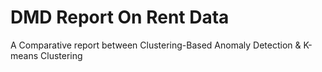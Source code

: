 # DMD Report On Rent Data
A Comparative report between Clustering-Based Anomaly Detection &amp; K-means Clustering

